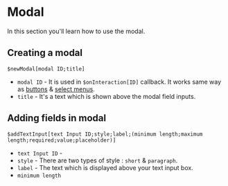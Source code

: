 # Modal
In this section you'll learn how to use the modal.

## Creating a modal
`$newModal[modal ID;title]`
- `modal ID` - It is used in `$onInteraction[ID]` callback. It works same way as [buttons](./buttons.md) & [select menus](./selectmenu.md).
- `title` - It's a text which is shown above the modal field inputs.

## Adding fields in modal
`$addTextInput[text Input ID;style;label;(minimum length;maximum length;required;value;placeholder)]`
- `text Input ID` -
- `style` -  There are two types of style : ` short ` & ` paragraph `.
- `label` - The text which is displayed above your text input box.
- `minimum length` 
